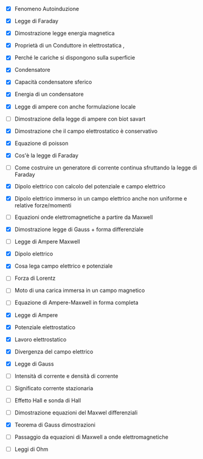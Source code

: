 - [x] Fenomeno Autoinduzione
- [x] Legge di Faraday
- [x] Dimostrazione legge energia magnetica
- [x] Proprietà di un Conduttore in elettrostatica ,
- [x] Perché le cariche si dispongono sulla superficie
- [x] Condensatore
- [x] Capacità condensatore sferico
- [x] Energia di un condensatore
- [x] Legge di ampere con anche  formulazione locale
- [ ] Dimostrazione della legge di ampere con biot savart
- [x] Dimostrazione che il campo elettrostatico è conservativo
- [x] Equazione di poisson
- [x] Cos'è la legge di Faraday
- [ ] Come costruire un generatore di corrente continua sfruttando la legge di Faraday
- [x] Dipolo elettrico con calcolo del potenziale e campo elettrico
- [x] Dipolo elettrico immerso in un campo elettrico anche non uniforme e relative forze/momenti
- [ ] Equazioni onde elettromagnetiche a partire da Maxwell
- [x] Dimostrazione legge di Gauss + forma differenziale
- [ ] Legge di Ampere Maxwell

- [x] Dipolo elettrico
- [x] Cosa lega campo elettrico e potenziale
- [ ] Forza di Lorentz
- [ ] Moto di una carica immersa in un campo magnetico
- [ ] Equazione di Ampere-Maxwell in forma completa
- [x] Legge di Ampere
- [x] Potenziale elettrostatico
- [x] Lavoro elettrostatico
- [x] Divergenza del campo elettrico
- [x] Legge di Gauss
- [ ] Intensità di corrente e densità di corrente
- [ ] Significato corrente stazionaria
- [ ] Effetto Hall e sonda di Hall
- [ ] Dimostrazione equazioni del Maxwel differenziali
- [x] Teorema di Gauss dimostrazioni
- [ ] Passaggio da equazioni di Maxwell a onde elettromagnetiche
- [ ] Leggi di Ohm
